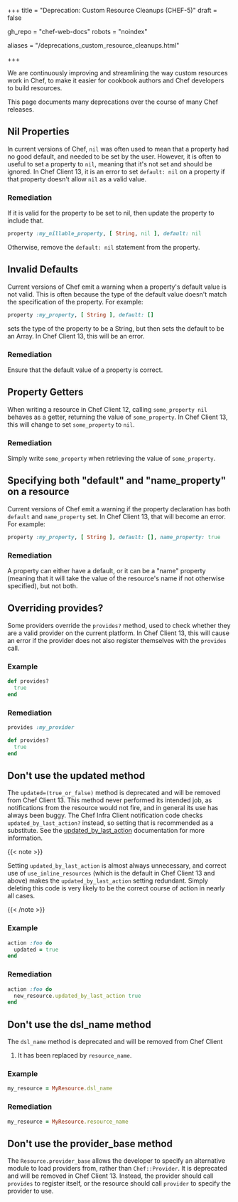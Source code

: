 +++
title = "Deprecation: Custom Resource Cleanups (CHEF-5)"
draft = false

gh_repo = "chef-web-docs"
robots = "noindex"

aliases = "/deprecations_custom_resource_cleanups.html"

+++

We are continuously improving and streamlining the way custom resources
work in Chef, to make it easier for cookbook authors and Chef developers
to build resources.

This page documents many deprecations over the course of many Chef
releases.

## Nil Properties

In current versions of Chef, `nil` was often used to mean that a
property had no good default, and needed to be set by the user. However,
it is often to useful to set a property to `nil`, meaning that it's not
set and should be ignored. In Chef Client 13, it is an error to set
`default: nil` on a property if that property doesn't allow `nil` as a
valid value.

### Remediation

If it is valid for the property to be set to nil, then update the
property to include that.

```ruby
property :my_nillable_property, [ String, nil ], default: nil
```

Otherwise, remove the `default: nil` statement from the property.

## Invalid Defaults

Current versions of Chef emit a warning when a property's default value
is not valid. This is often because the type of the default value
doesn't match the specification of the property. For example:

```ruby
property :my_property, [ String ], default: []
```

sets the type of the property to be a String, but then sets the default
to be an Array. In Chef Client 13, this will be an error.

### Remediation

Ensure that the default value of a property is correct.

## Property Getters

When writing a resource in Chef Client 12, calling `some_property nil`
behaves as a getter, returning the value of `some_property`. In Chef
Client 13, this will change to set `some_property` to `nil`.

### Remediation

Simply write `some_property` when retrieving the value of
`some_property`.

## Specifying both "default" and "name_property" on a resource

Current versions of Chef emit a warning if the property declaration has
both `default` and `name_property` set. In Chef Client 13, that will
become an error. For example:

```ruby
property :my_property, [ String ], default: [], name_property: true
```

### Remediation

A property can either have a default, or it can be a "name" property
(meaning that it will take the value of the resource's name if not
otherwise specified), but not both.

## Overriding provides?

Some providers override the `provides?` method, used to check whether
they are a valid provider on the current platform. In Chef Client 13,
this will cause an error if the provider does not also register
themselves with the `provides` call.

### Example

```ruby
def provides?
  true
end
```

### Remediation

```ruby
provides :my_provider

def provides?
  true
end
```

## Don't use the updated method

The `updated=(true_or_false)` method is deprecated and will be removed
from Chef Client 13. This method never performed its intended job, as
notifications from the resource would not fire, and in general its use
has always been buggy. The Chef Infra Client notification code checks
`updated_by_last_action?` instead, so setting that is recommended as a
substitute. See the
[updated_by_last_action](/custom_resources_notes/#updated-by-last-action)
documentation for more information.

{{< note >}}

Setting `updated_by_last_action` is almost always unnecessary, and
correct use of `use_inline_resources` (which is the default in Chef
Client 13 and above) makes the `updated_by_last_action` setting
redundant. Simply deleting this code is very likely to be the correct
course of action in nearly all cases.

{{< /note >}}

### Example

```ruby
action :foo do
  updated = true
end
```

### Remediation

```ruby
action :foo do
  new_resource.updated_by_last_action true
end
```

## Don't use the dsl_name method

The `dsl_name` method is deprecated and will be removed from Chef Client
1.  It has been replaced by `resource_name`.

### Example

```ruby
my_resource = MyResource.dsl_name
```

### Remediation

```ruby
my_resource = MyResource.resource_name
```

## Don't use the provider_base method

The `Resource.provider_base` allows the developer to specify an
alternative module to load providers from, rather than `Chef::Provider`.
It is deprecated and will be removed in Chef Client 13. Instead, the
provider should call `provides` to register itself, or the resource
should call `provider` to specify the provider to use.
